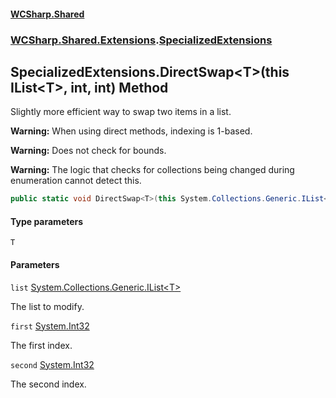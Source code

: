 #### [WCSharp\.Shared](README.md 'README')
### [WCSharp\.Shared\.Extensions](WCSharp.Shared.Extensions.md 'WCSharp\.Shared\.Extensions').[SpecializedExtensions](WCSharp.Shared.Extensions.SpecializedExtensions.md 'WCSharp\.Shared\.Extensions\.SpecializedExtensions')

## SpecializedExtensions\.DirectSwap\<T\>\(this IList\<T\>, int, int\) Method

Slightly more efficient way to swap two items in a list\.

<b>Warning:</b> When using direct methods, indexing is 1-based.

<b>Warning:</b> Does not check for bounds.

<b>Warning:</b> The logic that checks for collections being changed during enumeration cannot detect this.

```csharp
public static void DirectSwap<T>(this System.Collections.Generic.IList<T> list, int first, int second);
```
#### Type parameters

<a name='WCSharp.Shared.Extensions.SpecializedExtensions.DirectSwap_T_(thisSystem.Collections.Generic.IList_T_,int,int).T'></a>

`T`
#### Parameters

<a name='WCSharp.Shared.Extensions.SpecializedExtensions.DirectSwap_T_(thisSystem.Collections.Generic.IList_T_,int,int).list'></a>

`list` [System\.Collections\.Generic\.IList&lt;](https://learn.microsoft.com/en-us/dotnet/api/system.collections.generic.ilist-1 'System\.Collections\.Generic\.IList\`1')[T](WCSharp.Shared.Extensions.SpecializedExtensions.DirectSwap_T_(thisSystem.Collections.Generic.IList_T_,int,int).md#WCSharp.Shared.Extensions.SpecializedExtensions.DirectSwap_T_(thisSystem.Collections.Generic.IList_T_,int,int).T 'WCSharp\.Shared\.Extensions\.SpecializedExtensions\.DirectSwap\<T\>\(this System\.Collections\.Generic\.IList\<T\>, int, int\)\.T')[&gt;](https://learn.microsoft.com/en-us/dotnet/api/system.collections.generic.ilist-1 'System\.Collections\.Generic\.IList\`1')

The list to modify\.

<a name='WCSharp.Shared.Extensions.SpecializedExtensions.DirectSwap_T_(thisSystem.Collections.Generic.IList_T_,int,int).first'></a>

`first` [System\.Int32](https://learn.microsoft.com/en-us/dotnet/api/system.int32 'System\.Int32')

The first index\.

<a name='WCSharp.Shared.Extensions.SpecializedExtensions.DirectSwap_T_(thisSystem.Collections.Generic.IList_T_,int,int).second'></a>

`second` [System\.Int32](https://learn.microsoft.com/en-us/dotnet/api/system.int32 'System\.Int32')

The second index\.